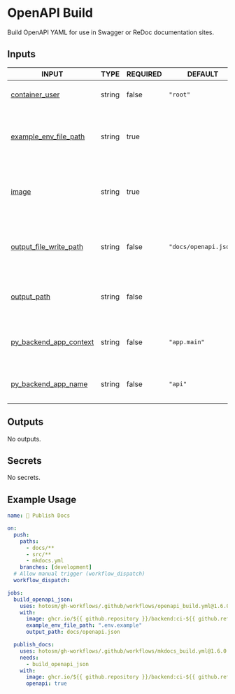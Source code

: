 # OpenAPI Build

Build OpenAPI YAML for use in Swagger or ReDoc documentation sites.

## Inputs

<!-- AUTO-DOC-INPUT:START - Do not remove or modify this section -->

| INPUT                                                                                              | TYPE   | REQUIRED | DEFAULT               | DESCRIPTION                                                                          |
| -------------------------------------------------------------------------------------------------- | ------ | -------- | --------------------- | ------------------------------------------------------------------------------------ |
| <a name="input_container_user"></a>[container_user](#input_container_user)                         | string | false    | `"root"`              | The user to run the <br>container as. Defaults to root.                              |
| <a name="input_example_env_file_path"></a>[example_env_file_path](#input_example_env_file_path)    | string | true     |                       | FastAPI must start with an <br>environment set. Path to a <br>.env with dummy vars.  |
| <a name="input_image"></a>[image](#input_image)                                                    | string | true     |                       | The image to build to <br>OpenAPI JSON (dependencies included, i.e. FastAPI.).       |
| <a name="input_output_file_write_path"></a>[output_file_write_path](#input_output_file_write_path) | string | false    | `"docs/openapi.json"` | The path to write the <br>OpenAPI JSON file to. Defaults <br>to `docs/openapi.json`. |
| <a name="input_output_path"></a>[output_path](#input_output_path)                                  | string | false    |                       | If specified, the output dir <br>is uploaded to the `artifact` <br>key.              |
| <a name="input_py_backend_app_context"></a>[py_backend_app_context](#input_py_backend_app_context) | string | false    | `"app.main"`          | The context to import the <br>FastAPI app from. Defaults to <br>`app.main`.          |
| <a name="input_py_backend_app_name"></a>[py_backend_app_name](#input_py_backend_app_name)          | string | false    | `"api"`               | The name of the FastAPI <br>app. Defaults to `api`.                                  |

<!-- AUTO-DOC-INPUT:END -->

## Outputs

<!-- AUTO-DOC-OUTPUT:START - Do not remove or modify this section -->

No outputs.

<!-- AUTO-DOC-OUTPUT:END -->

## Secrets

<!-- AUTO-DOC-SECRETS:START - Do not remove or modify this section -->

No secrets.

<!-- AUTO-DOC-SECRETS:END -->

## Example Usage

```yaml
name: 📖 Publish Docs

on:
  push:
    paths:
      - docs/**
      - src/**
      - mkdocs.yml
    branches: [development]
  # Allow manual trigger (workflow_dispatch)
  workflow_dispatch:

jobs:
  build_openapi_json:
    uses: hotosm/gh-workflows/.github/workflows/openapi_build.yml@1.6.0
    with:
      image: ghcr.io/${{ github.repository }}/backend:ci-${{ github.ref_name }}
      example_env_file_path: ".env.example"
      output_path: docs/openapi.json

  publish_docs:
    uses: hotosm/gh-workflows/.github/workflows/mkdocs_build.yml@1.6.0
    needs:
      - build_openapi_json
    with:
      image: ghcr.io/${{ github.repository }}/backend:ci-${{ github.ref_name }}
      openapi: true
```

